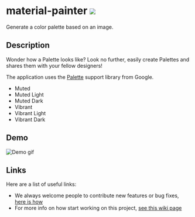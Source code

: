 # material-painter [![](https://raw.githubusercontent.com/novoda/novoda/master/assets/btn_apache_lisence.png)](LICENSE.txt)

Generate a color palette based on an image.

## Description

Wonder how a Palette looks like? Look no further, easily create Palettes and shares them with your fellow designers!

The application uses the [Palette](https://developer.android.com/reference/android/support/v7/graphics/Palette.html) support library from Google.

  - Muted
  - Muted Light
  - Muted Dark
  - Vibrant
  - Vibrant Light
  - Vibrant Dark


## Demo

![Demo gif](https://raw.githubusercontent.com/novoda/materialpainter/master/art/demo.gif)


## Links

Here are a list of useful links:

 * We always welcome people to contribute new features or bug fixes, [here is how](https://github.com/novoda/novoda/blob/master/CONTRIBUTING.md)
 * For more info on how start working on this project, [see this wiki page](https://github.com/novoda/gradle-android-command-plugin/wiki/Development-&-Contributing)
